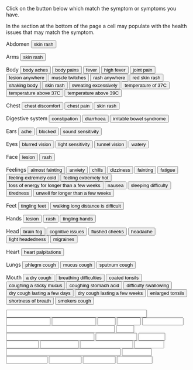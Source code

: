 
<link href="./styles.css" rel="stylesheet" />

<p>Click on the button below which match the symptom or symptoms you have.</p>
<p>In the section at the bottom of the page a cell may populate with the health issues that may match the symptom.</p>

<form name="symptom">

<!-- Symptom -->

<p>Abdomen<span>
  <input value="skin rash" type="button" onClick="document.symptom.ScarletFever.value='Scarlet fever'">
  </span></p>

<p>Arms<span>
  <input value="skin rash" type="button" onClick="document.symptom.ScarletFever.value='Scarlet fever'">
</span></p>

<p>Body<span>
  <input value="body aches" type="button" onClick="document.symptom.Influenza.value='Influenza';document.symptom.Monkeypox.value='Monkeypox'">
  <input value="body pains" type="button" onClick="document.symptom.Influenza.value='Influenza'">
  <input value="fever" type="button" onClick="document.symptom.GlandularFever.value='Glandular fever';document.symptom.AcuteBronchitis.value='Acute bronchitis';document.symptom.Influenza.value='Influenza'">
  <input value="high fever" type="button" onClick="document.symptom.Pneumonia.value='Pneumonia';document.symptom.Influenza.value='Influenza'">
  <input value="joint pain" type="button" onClick="document.symptom.RheumaticFever.value='Rheumatic fever';document.symptom.GlandularFever.value='Glandular fever'">
  <input value="lesion anywhere" type="button" onClick="document.symptom.Monkeypox.value='Monkeypox'">
  <input value="muscle twitches" type="button" onClick="document.symptom.POTS.value='Postural orthostatic tachycardia syndrome'">
  <input value="rash anywhere" type="button" onClick="document.symptom.Monkeypox.value='Monkeypox'">
  <input value="red skin rash" type="button" onClick="document.symptom.ScarletFever.value='Scarlet fever'">
  <input value="shaking body" type="button" onClick="document.symptom.POTS.value='Postural orthostatic tachycardia syndrome'">
  <input value="skin rash" type="button" onClick="document.symptom.ScarletFever.value='Scarlet fever'">
  <input value="sweating excessively" type="button" onClick="document.symptom.POTS.value='Postural orthostatic tachycardia syndrome'">
  <input value="temperature of 37C" type="button" onClick="document.symptom.Cold.value='Cold'">
  <input value="temperature above 37C" type="button" onClick="document.symptom.Influenza.value='Influenza'">
  <input value="temperature above 39C" type="button" onClick="document.symptom.RheumaticFever.value='Rheumatic fever';document.symptom.Influenza.value='Influenza'">
</span></p>

<p>Chest<span>
  <input value="chest discomfort" type="button" onClick="document.symptom.POTS.value='Postural orthostatic tachycardia syndrome';document.symptom.AcuteBronchitis.value='Acute bronchitis'">
  <input value="chest pain" type="button" onClick="document.symptom.POTS.value='Postural orthostatic tachycardia syndrome';document.symptom.AcuteBronchitis.value='Acute bronchitis'">
  <input value="skin rash" type="button" onClick="document.symptom.ScarletFever.value='Scarlet fever'">
</span></p>

<p>Digestive system<span>
  <input value="constipation" type="button" onClick="document.symptom.POTS.value='Postural orthostatic tachycardia syndrome'">
  <input value="diarrhoea" type="button" onClick="document.symptom.POTS.value='Postural orthostatic tachycardia syndrome';document.symptom.Influenza.value='Influenza'">
  <input value="irritable bowel syndrome" type="button" onClick="document.symptom.POTS.value='Postural orthostatic tachycardia syndrome'">
</span></p>

<p>Ears<span>
  <input value="ache" type="button" onClick="document.symptom.RheumaticFever.value='Rheumatic fever'">
  <input value="blocked" type="button" onClick="document.symptom.Cold.value='Cold'">
  <input value="sound sensitivity" type="button" onClick="document.symptom.POTS.value='Postural orthostatic tachycardia syndrome'">
</span></p>

<p>Eyes<span>
  <input value="blurred vision" type="button" onClick="document.symptom.POTS.value='Postural orthostatic tachycardia syndrome'">
  <input value="light sensitivity" type="button" onClick="document.symptom.POTS.value='Postural orthostatic tachycardia syndrome'">
  <input value="tunnel vision" type="button" onClick="document.symptom.POTS.value='Postural orthostatic tachycardia syndrome'">
  <input value="watery" type="button" onClick="document.symptom.Cold.value='Cold'">
</span></p>

<p>Face<span>
  <input value="lesion" type="button" onClick="document.symptom.Monkeypox.value='Monkeypox'">
  <input value="rash" type="button" onClick="document.symptom.Monkeypox.value='Monkeypox'">
</span></p>

<p>Feelings<span>
  <input value="almost fainting" type="button" onClick="document.symptom.POTS.value='Postural orthostatic tachycardia syndrome'">
  <input value="anxiety" type="button" onClick="document.symptom.POTS.value='Postural orthostatic tachycardia syndrome'">
  <input value="chills" type="button" onClick="document.symptom.Pneumonia.value='Pneumonia';document.symptom.Influenza.value='Influenza';document.symptom.Monkeypox.value='Monkeypox'">
  <input value="dizziness" type="button" onClick="document.symptom.POTS.value='Postural orthostatic tachycardia syndrome'">
  <input value="fainting" type="button" onClick="document.symptom.POTS.value='Postural orthostatic tachycardia syndrome'">
  <input value="fatigue" type="button" onClick="document.symptom.POTS.value='Postural orthostatic tachycardia syndrome';document.symptom.AcuteBronchitis.value='Acute bronchitis';document.symptom.Monkeypox.value='Monkeypox'">
  <input value="feeling extremely cold" type="button" onClick="document.symptom.POTS.value='Postural orthostatic tachycardia syndrome'">
  <input value="feeling extremely hot" type="button" onClick="document.symptom.POTS.value='Postural orthostatic tachycardia syndrome'">
  <input value="loss of energy for longer than a few weeks" type="button" onClick="document.symptom.POTS.value='Postural orthostatic tachycardia syndrome';document.symptom.GlandularFever.value='Glandular fever'">
  <input value="nausea" type="button" onClick="document.symptom.POTS.value='Postural orthostatic tachycardia syndrome'">
  <input value="sleeping difficulty" type="button" onClick="document.symptom.POTS.value='Postural orthostatic tachycardia syndrome'">
  <input value="tiredness" type="button" onClick="document.symptom.POTS.value='Postural orthostatic tachycardia syndrome';document.symptom.GlandularFever.value='Glandular fever';document.symptom.Cold.value='Cold'">
  <input value="unwell for longer than a few weeks" type="button" onClick="document.symptom.POTS.value='Postural orthostatic tachycardia syndrome';document.symptom.GlandularFever.value='Glandular fever'">
</span></p>

<p>Feet<span>
  <input value="tingling feet" type="button" onClick="document.symptom.POTS.value='Postural orthostatic tachycardia syndrome'">
  <input value="walking long distance is difficult" type="button" onClick="document.symptom.POTS.value='Postural orthostatic tachycardia syndrome'">
</span></p>

<p>Hands<span>
  <input value="lesion" type="button" onClick="document.symptom.Monkeypox.value='Monkeypox'">
  <input value="rash" type="button" onClick="document.symptom.Monkeypox.value='Monkeypox'">
  <input value="tingling hands" type="button" onClick="document.symptom.POTS.value='Postural orthostatic tachycardia syndrome'">
</span></p>

<p>Head<span>
  <input value="brain fog" name="brain fog" type="button" onClick="document.symptom.POTS.value='Postural orthostatic tachycardia syndrome'">
  <input value="cognitive issues" type="button" onClick="document.symptom.POTS.value='Postural orthostatic tachycardia syndrome'">
  <input value="flushed cheeks" type="button" onClick="document.symptom.ScarletFever.value='Scarlet fever'">
  <input value="headache" type="button" onClick="document.symptom.POTS.value='Postural orthostatic tachycardia syndrome';document.symptom.GlandularFever.value='Glandular fever';document.symptom.Cold.value='Cold';document.symptom.Influenza.value='Influenza'">
  <input value="light headedness" type="button" onClick="document.symptom.POTS.value='Postural orthostatic tachycardia syndrome'">
  <input value="migraines" type="button" onClick="document.symptom.POTS.value='Postural orthostatic tachycardia syndrome'">
</span></p>

<p>Heart<span>
  <input value="heart palpitations" type="button" onClick="document.symptom.POTS.value='Postural orthostatic tachycardia syndrome'">
</span></p>

<p>Lungs<span>
  <input value="phlegm cough" type="button" onClick="document.symptom.Bronchitis.value='Bronchitis';document.symptom.Pneumonia.value='Pneumonia';document.symptom.Tuberculosis.value='Tuberculosis';document.symptom.ChronicObstructivePulmonaryDisease.value='Chronic obstructive pulmonary disease'">
  <input value="mucus cough" type="button" onClick="document.symptom.Bronchitis.value='Bronchitis';document.symptom.Pneumonia.value='Pneumonia';document.symptom.Tuberculosis.value='Tuberculosis';document.symptom.ChronicObstructivePulmonaryDisease.value='Chronic obstructive pulmonary disease'">
  <input value="sputnum cough" type="button" onClick="document.symptom.Bronchitis.value='Bronchitis';document.symptom.Pneumonia.value='Pneumonia';document.symptom.Tuberculosis.value='Tuberculosis';document.symptom.ChronicObstructivePulmonaryDisease.value='Chronic obstructive pulmonary disease'">
</span></p>

<p>Mouth<span>
  <input value="a dry cough" type="button" onClick="document.symptom.Cold.value='Cold';document.symptom.Influenza.value='Influenza'">
  <input value="breathing difficulties" type="button" onClick="document.symptom.POTS.value='Postural orthostatic tachycardia syndrome'">
  <input value="coated tonsils" type="button" onClick="document.symptom.RheumaticFever.value='Rheumatic fever'">
  <input value="coughing a sticky mucus" type="button" onClick="document.symptom.Asthma.value='Asthma';document.symptom.AcuteBronchitis.value='Acute bronchitis'">
  <input value="coughing stomach acid" type="button" onClick="document.symptom.GastroesophagealRefluxDisease.value='Gastroesophageal reflux disease'">
  <input value="difficulty swallowing" type="button" onClick="document.symptom.RheumaticFever.value='Rheumatic fever'">
  <input value="dry cough lasting a few days" type="button" onClick="document.symptom.IrritantDust.value='Irritant (dust)';document.symptom.IrritantFumes.value='Irritant (fumes)';document.symptom.IrritantChemicals.value='Irritant (chemicals)';document.symptom.AirwayBlockage.value='Airway blockage'">
  <input value="dry cough lasting a few weeks" type="button" onClick="document.symptom.ViralIllnesses.value='Viral illnesses';document.symptom.Bronchospasm.value='Bronchospasm';document.symptom.ViralIllnesses.value='Viral illnesses';document.symptom.ACEInhibitorsUsedToControlHighBloodPressure.value='ACE inhibitors (used to control high blood pressure)';document.symptom.Asthma.value='Asthma'">
  <input value="enlarged tonsils" type="button" onClick="document.symptom.RheumaticFever.value='Rheumatic fever'">
  <input value="shortness of breath" type="button" onClick="document.symptom.POTS.value='Postural orthostatic tachycardia syndrome';document.symptom.AcuteBronchitis.value='Acute bronchitis'">
  <input value="smokers cough" type="button" onClick="document.symptom.LungDamage.value='Lung damage'">

</span></p>

<!-- Health condition -->

  <input value="" name="ACEInhibitorsUsedToControlHighBloodPressure" size="45" type="text">
  <input value="" name="AcuteBronchitis" size="12" type="text">
  <input value="" name="AirwayBlockage" size="12" type="text">
  <input value="" name="Asthma" size="3" type="text">
  <input value="" name="Bronchitis" size="5" type="text">
  <input value="" name="Bronchospasm" size="11" type="text">
  <input value="" name="ChronicObstructivePulmonaryDisease" size="34" type="text">
  <input value="" name="Cold" size="3" type="text">
  <input value="" name="GastroesophagealRefluxDisease" size="27" type="text">
  <input value="" name="GlandularFever" size="11" type="text">
  <input value="" name="Influenza" size="6" type="text">
  <input value="" name="IrritantDust" size="8" type="text">
  <input value="" name="IrritantFumes" size="10" type="text">
  <input value="" name="IrritantChemicals" size="15" type="text">
  <input value="" name="Monkeypox" size="7" type="text">
  <input value="" name="POTS" size="36" type="text">
  <input value="" name="Pneumonia" size="7" type="text">
  <input value="" name="RheumaticFever" size="11" type="text">
  <input value="" name="ScarletFever" size="8" type="text">
  <input value="" name="Tuberculosis" size="8" type="text">
  <input value="" name="ViralIllnesses" size="9" type="text">

</form>
